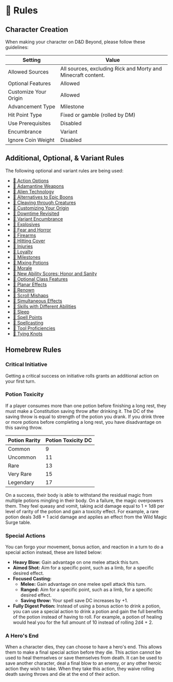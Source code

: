 # 📜 Rules

## Character Creation

When making your character on D&D Beyond, please follow these guidelines:

| Setting               | Value                                                        |
| --------------------- | ------------------------------------------------------------ |
| Allowed Sources       | All sources, excluding Rick and Morty and Minecraft content. |
| Optional Features     | Allowed                                                      |
| Customize Your Origin | Allowed                                                      |
| Advancement Type      | Milestone                                                    |
| Hit Point Type        | Fixed or gamble (rolled by DM)                               |
| Use Prerequisites     | Disabled                                                     |
| Encumbrance           | Variant                                                      |
| Ignore Coin Weight    | Disabled                                                     |

## Additional, Optional, & Variant Rules

The following optional and variant rules are being used:

- [🐉 Action Options](https://www.dndbeyond.com/sources/dmg/dungeon-masters-workshop#ActionOptions)
- [🐉 Adamantine Weapons](https://www.dndbeyond.com/sources/xgte/dungeon-masters-tools#AdamantineWeapons)
- [🐉 Alien Technology](https://www.dndbeyond.com/sources/dmg/dungeon-masters-workshop#AlienTechnology)
- [🐉 Alternatives to Epic Boons](https://www.dndbeyond.com/sources/dmg/other-rewards#_idContainer056)
- [🐉 Cleaving through Creatures](https://www.dndbeyond.com/sources/dmg/dungeon-masters-workshop#CleavingthroughCreatures)
- [🐉 Customizing Your Origin](https://www.dndbeyond.com/sources/tcoe/character-options#CustomizingYourOrigin)
- [🐉 Downtime Revisited](https://www.dndbeyond.com/sources/xgte/downtime-revisited)
- [🐉 Variant Encumbrance](https://www.dndbeyond.com/sources/phb/using-ability-scores#VariantEncumbrance)
- [🐉 Explosives](https://www.dndbeyond.com/sources/dmg/dungeon-masters-workshop#Explosives)
- [🐉 Fear and Horror](https://www.dndbeyond.com/sources/dmg/dungeon-masters-workshop#FearandHorror)
- [🐉 Firearms](https://www.dndbeyond.com/sources/dmg/dungeon-masters-workshop#Firearms)
- [🐉 Hitting Cover](https://www.dndbeyond.com/sources/dmg/dungeon-masters-workshop#HittingCover)
- [🐉 Injuries](https://www.dndbeyond.com/sources/dmg/dungeon-masters-workshop#Injuries)
- [🐉 Loyalty](https://www.dndbeyond.com/sources/dmg/creating-nonplayer-characters#OptionalRuleLoyalty)
- [🐉 Milestones](https://www.dndbeyond.com/sources/dmg/running-the-game#Milestones)
- [🐉 Mixing Potions](https://www.dndbeyond.com/sources/dmg/treasure#_idContainer012)
- [🐉 Morale](https://www.dndbeyond.com/sources/dmg/dungeon-masters-workshop#Morale)
- [🐉 New Ability Scores: Honor and Sanity](https://www.dndbeyond.com/sources/dmg/dungeon-masters-workshop#NewAbilityScoresHonorandSanity)
- [🐉 Optional Class Features](https://5e.tools/variantrules.html#optional%20class%20features_tce)
- [🐉 Planar Effects](https://5e.tools/variantrules.html#planar%20effects_dmg)
- [🐉 Renown](https://www.dndbeyond.com/sources/dmg/a-world-of-your-own#Renown)
- [🐉 Scroll Mishaps](https://www.dndbeyond.com/magic-items/spell-scroll#ScrollMishap)
- [🐉 Simultaneous Effects](https://www.dndbeyond.com/sources/xgte/dungeon-masters-tools#SimultaneousEffects)
- [🐉 Skills with Different Abilities](https://www.dndbeyond.com/sources/phb/using-ability-scores#VariantSkillswithDifferentAbilities)
- [🐉 Sleep](https://www.dndbeyond.com/sources/xgte/dungeon-masters-tools#Sleep)
- [🐉 Spell Points](https://www.dndbeyond.com/sources/dmg/dungeon-masters-workshop#VariantSpellPoints)
- [🐉 Spellcasting](https://www.dndbeyond.com/sources/xgte/dungeon-masters-tools#Spellcasting)
- [🐉 Tool Proficiencies](https://www.dndbeyond.com/sources/xgte/dungeon-masters-tools#ToolProficiencies)
- [🐉 Tying Knots](https://www.dndbeyond.com/sources/xgte/dungeon-masters-tools#TyingKnots)

## Homebrew Rules

### Critical Initiative

Getting a critical success on initiative rolls grants an additional action on your first turn.

### Potion Toxicity

If a player consumes more than one potion before finishing a long rest, they must make a Constitution saving throw after drinking it. The DC of the saving throw is equal to strength of the potion you drank. If you drink three or more potions before completing a long rest, you have disadvantage on this saving throw.

| Potion Rarity | Potion Toxicity DC |
| ------------- | ------------------ |
| Common        | 9                  |
| Uncommon      | 11                 |
| Rare          | 13                 |
| Very Rare     | 15                 |
| Legendary     | 17                 |

On a success, their body is able to withstand the residual magic from multiple potions mingling in their body. On a failure, the magic overpowers them. They feel queasy and vomit, taking acid damage equal to 1 + 1d8 per level of rarity of the potion and gain a toxicity effect. For example, a rare potion deals 3d8 + 1 acid damage and applies an effect from the Wild Magic Surge table.

### Special Actions

You can forgo your movement, bonus action, and reaction in a turn to do a special action instead, these are listed below:

- **Heavy Blow:** Gain advantage on one melee attack this turn.
- **Aimed Shot:** Aim for a specific point, such as a limb, for a specific desired effect.
- **Focused Casting:**
  - **Melee:** Gain advantage on one melee spell attack this turn.
  - **Ranged:** Aim for a specific point, such as a limb, for a specific desired effect.
  - **Saving throw:** Your spell save DC increases by +1.
- **Fully Digest Potion:** Instead of using a bonus action to drink a potion, you can use a special action to drink a potion and gain the full benefits of the potion instead of having to roll. For example, a potion of healing would heal you for the full amount of 10 instead of rolling 2d4 + 2.

### A Hero's End

When a character dies, they can choose to have a hero's end. This allows them to make a final special action before they die. This action cannot be used to heal themselves or save themselves from death. It can be used to save another character, deal a final blow to an enemy, or any other heroic action they wish to take. When they take this action, they waive rolling death saving throws and die at the end of their action.

